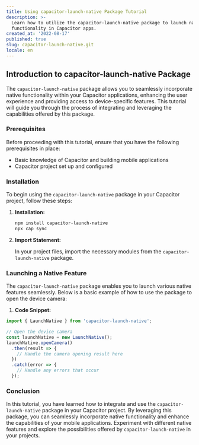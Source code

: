 ```yaml
---
title: Using capacitor-launch-native Package Tutorial
description: >-
  Learn how to utilize the capacitor-launch-native package to launch native
  functionality in Capacitor apps.
created_at: '2022-08-17'
published: true
slug: capacitor-launch-native.git
locale: en
---
```


## Introduction to capacitor-launch-native Package

The `capacitor-launch-native` package allows you to seamlessly incorporate native functionality within your Capacitor applications, enhancing the user experience and providing access to device-specific features. This tutorial will guide you through the process of integrating and leveraging the capabilities offered by this package.

### Prerequisites

Before proceeding with this tutorial, ensure that you have the following prerequisites in place:

- Basic knowledge of Capacitor and building mobile applications
- Capacitor project set up and configured

### Installation

To begin using the `capacitor-launch-native` package in your Capacitor project, follow these steps:

1. **Installation:**
    
    ```bash
    npm install capacitor-launch-native
    npx cap sync
    ```

2. **Import Statement:**
    
    In your project files, import the necessary modules from the `capacitor-launch-native` package.

### Launching a Native Feature

The `capacitor-launch-native` package enables you to launch various native features seamlessly. Below is a basic example of how to use the package to open the device camera:

1. **Code Snippet:**

```typescript
import { LaunchNative } from 'capacitor-launch-native';

// Open the device camera
const launchNative = new LaunchNative();
launchNative.openCamera()
  .then(result => {
    // Handle the camera opening result here
  })
  .catch(error => {
    // Handle any errors that occur
  });
```

### Conclusion

In this tutorial, you have learned how to integrate and use the `capacitor-launch-native` package in your Capacitor project. By leveraging this package, you can seamlessly incorporate native functionality and enhance the capabilities of your mobile applications. Experiment with different native features and explore the possibilities offered by `capacitor-launch-native` in your projects.
